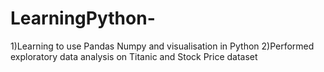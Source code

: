 # LearningPython-

1)Learning to use Pandas Numpy and visualisation in Python
2)Performed exploratory data analysis on Titanic and Stock Price dataset

